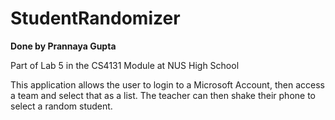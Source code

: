 # StudentRandomizer
**Done by Prannaya Gupta**

Part of Lab 5 in the CS4131 Module at NUS High School

This application allows the user to login to a Microsoft Account, then access a team and select that as a list. The teacher can then shake their phone to select a random student.
